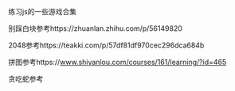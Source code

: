 练习js的一些游戏合集

别踩白块参考https://zhuanlan.zhihu.com/p/56149820

2048参考https://teakki.com/p/57df81df970cec296dca684b

拼图参考https://www.shiyanlou.com/courses/161/learning/?id=465

贪吃蛇参考